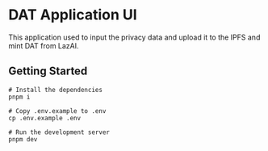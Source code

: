 # DAT Application UI

This application used to input the privacy data and upload it to the IPFS and mint DAT from LazAI.

## Getting Started

```shell
# Install the dependencies
pnpm i

# Copy .env.example to .env
cp .env.example .env

# Run the development server
pnpm dev
```
